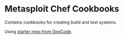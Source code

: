 # Metasploit Chef Cookbooks

Contains cookbooks for creating build and test systems.  

Using [starter repo from OpsCode](https://github.com/opscode/chef-repo).
